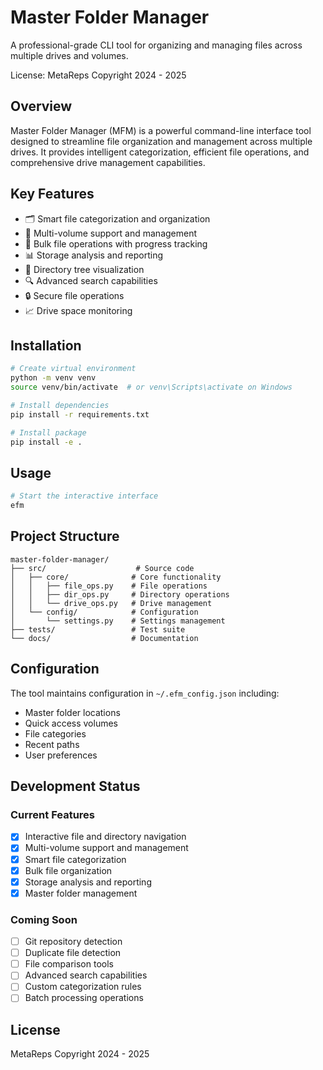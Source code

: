 # Master Folder Manager

A professional-grade CLI tool for organizing and managing files across multiple drives and volumes.

License: MetaReps Copyright 2024 - 2025

## Overview

Master Folder Manager (MFM) is a powerful command-line interface tool designed to streamline file organization and management across multiple drives. It provides intelligent categorization, efficient file operations, and comprehensive drive management capabilities.

## Key Features

- 🗂️ Smart file categorization and organization
- 📁 Multi-volume support and management
- 🔄 Bulk file operations with progress tracking
- 📊 Storage analysis and reporting
- 🌲 Directory tree visualization
- 🔍 Advanced search capabilities
- 🔒 Secure file operations
- 📈 Drive space monitoring

## Installation

```bash
# Create virtual environment
python -m venv venv
source venv/bin/activate  # or venv\Scripts\activate on Windows

# Install dependencies
pip install -r requirements.txt

# Install package
pip install -e .
```

## Usage

```bash
# Start the interactive interface
efm
```

## Project Structure

```
master-folder-manager/
├── src/                    # Source code
│   ├── core/              # Core functionality
│   │   ├── file_ops.py    # File operations
│   │   ├── dir_ops.py     # Directory operations
│   │   └── drive_ops.py   # Drive management
│   └── config/            # Configuration
│       └── settings.py    # Settings management
├── tests/                 # Test suite
└── docs/                  # Documentation
```

## Configuration

The tool maintains configuration in `~/.efm_config.json` including:
- Master folder locations
- Quick access volumes
- File categories
- Recent paths
- User preferences

## Development Status

### Current Features
- [x] Interactive file and directory navigation
- [x] Multi-volume support and management
- [x] Smart file categorization
- [x] Bulk file organization
- [x] Storage analysis and reporting
- [x] Master folder management

### Coming Soon
- [ ] Git repository detection
- [ ] Duplicate file detection
- [ ] File comparison tools
- [ ] Advanced search capabilities
- [ ] Custom categorization rules
- [ ] Batch processing operations

## License

MetaReps Copyright 2024 - 2025



